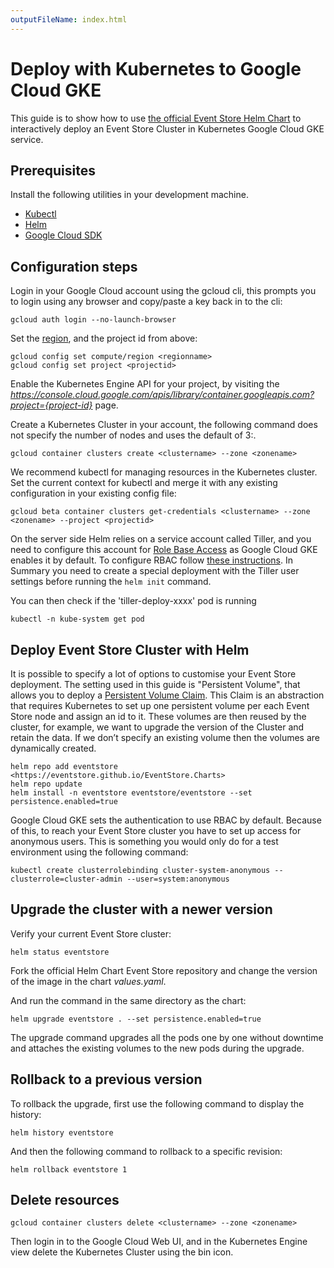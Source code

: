 ```yaml
---
outputFileName: index.html
---
```


# Deploy with Kubernetes to Google Cloud GKE

This guide is to show how to use [the official Event Store Helm Chart](https://github.com/EventStore/EventStore.Charts) to
interactively deploy an Event Store Cluster in Kubernetes Google Cloud
GKE service.

## Prerequisites

Install the following utilities in your development machine.

-   [Kubectl](https://kubernetes.io/docs/tasks/tools/install-kubectl)
-   [Helm](https://github.com/helm/helm/releases)
-   [Google Cloud SDK](https://cloud.google.com/sdk/install)

## Configuration steps

Login in your Google Cloud account using the gcloud cli, this prompts you to login using any browser and copy/paste a key back in to the cli:

```shell
gcloud auth login --no-launch-browser
```

Set the [region](https://cloud.google.com/compute/docs/regions-zones/), and the project id from above:

```shell
gcloud config set compute/region <regionname>
gcloud config set project <projectid>
```

Enable the Kubernetes Engine API for your project, by visiting the _<https://console.cloud.google.com/apis/library/container.googleapis.com?project={project-id}>_ page.

Create a Kubernetes Cluster in your account, the following command does not specify the number of nodes and uses the default of 3:.

```shell
gcloud container clusters create <clustername> --zone <zonename>
```

We recommend kubectl for managing resources in the Kubernetes cluster. Set the current context for kubectl and merge it with any existing configuration in your existing config file:

```shell
gcloud beta container clusters get-credentials <clustername> --zone <zonename> --project <projectid>
```

On the server side Helm relies on a service account called Tiller, and you need to configure this account for [Role Base Access](https://kubernetes.io/docs/reference/access-authn-authz/rbac/) as Google Cloud GKE enables it by default. To configure RBAC follow [these instructions](https://helm.sh/docs/using_helm/#tiller-and-role-based-access-control). In Summary you need to create a special deployment with the Tiller user settings before running the `helm init` command.

You can then check if the 'tiller-deploy-xxxx' pod is running

```shell
kubectl -n kube-system get pod
```

## Deploy Event Store Cluster with Helm

It is possible to specify a lot of options to customise your Event Store deployment. The setting used in this guide is "Persistent Volume", that allows you to deploy a [Persistent Volume Claim](https://kubernetes.io/docs/concepts/storage/persistent-volumes/). This Claim is an abstraction that requires Kubernetes to set up one persistent volume per each Event Store node and assign an id to it. These volumes are then reused by the cluster, for example, we want to upgrade the version of the Cluster and retain the data. If we don’t specify an existing volume then the volumes are dynamically created.

```shell
helm repo add eventstore <https://eventstore.github.io/EventStore.Charts>
helm repo update
helm install -n eventstore eventstore/eventstore --set persistence.enabled=true
```

Google Cloud GKE sets the authentication to use RBAC by default. Because of this, to reach your Event Store cluster you have to set up access for  anonymous users. This is something you would only do for a test environment using the following command:

```shell
kubectl create clusterrolebinding cluster-system-anonymous --clusterrole=cluster-admin --user=system:anonymous
```

## Upgrade the cluster with a newer version

Verify your current Event Store cluster:

```shell
helm status eventstore
```

Fork the official Helm Chart Event Store repository and change the version of the image in the chart _values.yaml_.

And run the command in the same directory as the chart:

```shell
helm upgrade eventstore . --set persistence.enabled=true
```

The upgrade command upgrades all the pods one by one without downtime and attaches the existing volumes to the new pods during the upgrade.

## Rollback to a previous version

To rollback the upgrade, first use the following command to display the history:

```shell
helm history eventstore
```

And then the following command to rollback to a specific revision:

```shell
helm rollback eventstore 1
```

## Delete resources

```shell
gcloud container clusters delete <clustername> --zone <zonename>
```

Then login in to the Google Cloud Web UI, and in the Kubernetes Engine view delete the Kubernetes Cluster using the bin icon.
